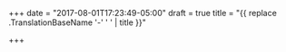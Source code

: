 +++
date = "2017-08-01T17:23:49-05:00"
draft = true
title = "{{ replace .TranslationBaseName '-' ' ' | title }}"

+++

